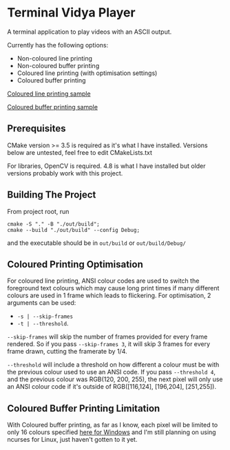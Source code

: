 # Terminal Vidya Player

A terminal application to play videos with an ASCII output.

Currently has the following options:
- Non-coloured line printing
- Non-coloured buffer printing
- Coloured line printing (with optimisation settings)
- Coloured buffer printing

[Coloured line printing sample](https://www.youtube.com/watch?v=H09VKJ3H3Lk)

[Coloured buffer printing sample](https://www.youtube.com/watch?v=KUX2ZvlXs1w)

## Prerequisites
CMake version >= 3.5 is required as it's what I have installed. Versions below are untested, feel free to edit CMakeLists.txt

For libraries, OpenCV is required. 4.8 is what I have installed but older versions probably work with this project.

## Building The Project
From project root, run
```
cmake -S "." -B "./out/build";
cmake --build "./out/build" --config Debug;
```
and the executable should be in `out/build` or `out/build/Debug/`

## Coloured Printing Optimisation
For coloured line printing, ANSI colour codes are used to switch the foreground text colours which may cause long print times if many different colours are used in 1 frame which leads to flickering. For optimisation, 2 arguments can be used: 
- `-s | --skip-frames` 
- `-t | --threshold`.

`--skip-frames` will skip the number of frames provided for every frame rendered. So if you pass `--skip-frames 3`, it will skip 3 frames for every frame drawn, cutting the framerate by 1/4.

`--threshold` will include a threshold on how different a colour must be with the previous colour used to use an ANSI code. If you pass `--threshold 4`, and the previous colour was RGB(120, 200, 255), the next pixel will only use an ANSI colour code if it's outside of RGB([116,124], [196,204], [251,255]). 

## Coloured Buffer Printing Limitation
With Coloured buffer printing, as far as I know, each pixel will be limited to only 16 colours specified [here for Windows](https://learn.microsoft.com/en-us/windows/console/char-info-str) and I'm still planning on using ncurses for Linux, just haven't gotten to it yet.
